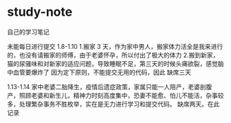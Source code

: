# study-note
自己的学习笔记

未能每日进行提交
1.8-1.10
1.搬家 3 天，作为家中男人，搬家体力活全是我来进行的，也没有请搬家的师傅，由于老婆怀孕，所以付出了极大的体力
2.搬到新家，猫的尿骚味和对新家的适应问题，导致睡眠不足，第三天的时候头痛欲裂，感觉脑中血管要爆炸了
因为定下原则，不能提交无用的代码，因此 缺席三天

1.13-1.14
家中老婆二胎降生，疫情后遗症政策，家属只能一人陪产，老婆剖腹产，照顾老婆和新生儿，精神力时刻高度集中，恐妻不能愈、怕儿不能活，杂事较多，处理繁杂事务不胜枚举，实在是无力进行学习和提交代码。
缺席两天。在此记录
